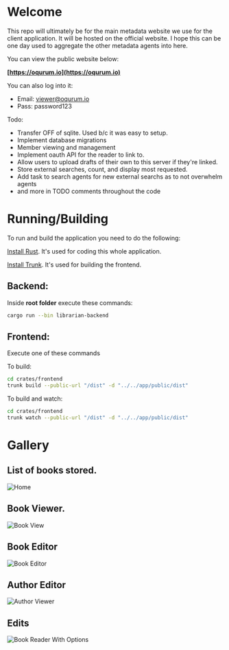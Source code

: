 # Welcome
This repo will ultimately be for the main metadata website we use for the client application. It will be hosted on the official website. I hope this can be one day used to aggregate the other metadata agents into here.


You can view the public website below:

**[https://oqurum.io](https://oqurum.io)**

You can also log into it:
 - Email: viewer@oqurum.io
 - Pass: password123


Todo:
 - Transfer OFF of sqlite. Used b/c it was easy to setup.
 - Implement database migrations
 - Member viewing and management
 - Implement oauth API for the reader to link to.
 - Allow users to upload drafts of their own to this server if they're linked.
 - Store external searches, count, and display most requested.
 - Add task to search agents for new external searchs as to not overwhelm agents
 - and more in TODO comments throughout the code


# Running/Building

To run and build the application you need to do the following:

[Install Rust](https://www.rust-lang.org/). It's used for coding this whole application.

[Install Trunk](https://trunkrs.dev/#install). It's used for building the frontend.

## Backend:
Inside **root folder** execute these commands:
```bash
cargo run --bin librarian-backend
```

## Frontend:
Execute one of these commands

To build:
```bash
cd crates/frontend
trunk build --public-url "/dist" -d "../../app/public/dist"
```

To build and watch:
```bash
cd crates/frontend
trunk watch --public-url "/dist" -d "../../app/public/dist"
```


# Gallery

## List of books stored.
![Home](https://i.thick.at/NotableNewRadicals898.png)

## Book Viewer.
![Book View](https://i.thick.at/UbiquitarianBoston040.png)

## Book Editor
![Book Editor](https://i.thick.at/PhanerogamousKatherine428.png)

## Author Editor
![Author Viewer](https://i.thick.at/GoodTemperedDrangsal928.png)

## Edits
![Book Reader With Options](https://i.thick.at/ButyraceousMantaRay091.png)